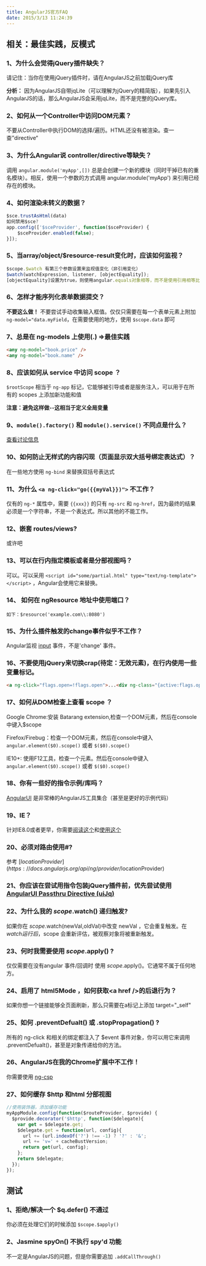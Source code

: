 ```yaml
---
title: AngularJS官方FAQ
date: 2015/3/13 11:24:39
---
```


## 相关：最佳实践，反模式

### 1、为什么会觉得jQuery插件缺失？

请记住：当你在使用jQuery插件时，请在AngularJS之前加载jQuery库

**分析：** 因为AngularJS自带jqLite（可以理解为jQuery的精简版），如果先引入AngularJS的话，那么AngularJS会采用jqLite，而不是完整的jQuery库。

### 2、如何从一个Controller中访问DOM元素？

不要从Controller中执行DOM的选择/遍历。HTML还没有被渲染。查一查”directive“

### 3、为什么Angular说 controller/directive等缺失？

调用 `angular.module('myApp',[])` 总是会创建一个新的模块（同时干掉已有的重名模块）。相反，使用一个参数的方式调用 angular.module('myApp') 来引用已经存在的模块。

### 4、如何渲染未转义的数据？

```javascript
$sce.trustAsHtml(data)
如何禁用$sce?
app.config(['$sceProvider', function($sceProvider) {
    $sceProvider.enabled(false);
}]);
```
### 5、当array/object/$resource-result变化时，应该如何监视？

```javascript
$scope.$watch 有第三个参数设置来监视值变化（非引用变化）
$watch(watchExpression, listener, [objectEquality]);
[objectEquality]设置为true，则使用angular.equals对象相等，而不是使用引用相等比较。
```

### 6、怎样才能序列化表单数据提交？

**不要这么做！** 不要尝试手动收集输入框值。仅仅只需要在每一个表单元素上附加 `ng-model="data.myField`，在需要使用的地方，使用 `$scope.data` 即可

### 7、总是在 ng-models 上使用(.) =>最佳实践

```html
<any ng-model="book.price" />
<any ng-model="book.name" />
```

### 8、应该如何从 service 中访问 scope ？

`$rootScope` 相当于 `ng-app` 标记，它能够被引导或者是服务注入，可以用于在所有的 scopes 上添加新功能和值

**注意：避免这样做--这相当于定义全局变量**

### 9、`module().factory()` 和 `module().service()` 不同点是什么？

[查看讨论信息](https://groups.google.com/forum/?fromgroups#!topic/angular/56sdORWEoqg)

### 10、如何防止无样式的内容闪现（页面显示双大括号绑定表达式）？

在一些地方使用 `ng-bind` 来替换双括号表达式

### 11、为什么 `<a ng-click="go({{myVal}})">` 不工作？

仅有的 `ng-*` 属性中，需要 `{{xxx}}` 的只有 `ng-src` 和 `ng-href`，因为最终的结果必须是一个字符串，不是一个表达式。所以其他的不能工作。

### 12、嵌套 routes/views? 

或许吧

### 13、可以在行内指定模板或者是分部视图吗？

可以。可以采用 `<script id="some/partial.html" type="text/ng-template"></script>` ，Angular会使用它来替换。

### 14、 如何在 ngResource 地址中使用端口？

	如下：$resource('example.com\\:8080')


### 15、为什么插件触发的change事件似乎不工作？

Angular监视 [input](https://developer.mozilla.org/en-US/docs/Web/Events/input) 事件，不是'change' 事件。


### 16、不要使用jQuery来切换crap(待定：无效元素)，在行内使用一些变量标记。

```html
<a ng-click="flags.open=!flags.open">...<div ng-class="{active:flags.open}">
```

### 17、如何从DOM检查上查看 scope ？

Google Chrome:安装 Batarang extension,检查一个DOM元素，然后在console中键入$scope

Firefox/Firebug：检查一个DOM元素，然后在console中键入 `angular.element($0).scope()`
或者 `$($0).scope()`

IE10+: 使用F12工具，检查一个元素。然后在console中键入 `angular.element($0).scope()`
或者 `$($0).scope()`

### 18、你有一些好的指令示例/库吗？

[AngularUI](http://angular-ui.github.com/) 是非常棒的AngularJS工具集合（甚至是更好的示例代码）


### 19、IE？

针对IE8.0或者更早，你需要[阅读这个](https://docs.angularjs.org/guide/ie)和[使用这个](http://angular-ui.github.io/#ieshiv)


### 20、必须对路由使用#?

参考 [$locationProvider](https://docs.angularjs.org/api/ng/provider/$locationProvider)


### 21、你应该在尝试用指令包装jQuery插件前，优先尝试使用[AngularUI Passthru Directive (uiJq) ](http://angular-ui.github.io/#directives-jq)


### 22、为什么我的 $scope.$watch() 递归触发?

如果你在 $scope.$watch(newVal,oldVal)中改变 newVal ，它会重复触发。在 $watch 运行后，$scope 会重新评估，被观察对象将被重新触发。


### 23、何时我需要使用 $scope.$apply() ?

仅仅需要在没有angular 事件/回调时 使用 $scope.$apply()。它通常不属于任何地方。


### 24、启用了 html5Mode ，如何获取&lt;a href />的后退行为？

如果你想一个链接能够全页面刷新，那么只需要在a标记上添加 target="_self"


### 25、如何 .preventDefualt() 或 .stopPropagation() ?

所有的 ng-click 和相关的绑定都注入了 $event 事件对象，你可以用它来调用 .preventDefualt()，甚至是对象传递给你的方法。


### 26、AngularJS在我的Chrome扩展中不工作！

你需要使用 [ng-csp](http://docs.angularjs.org/api/ng.directive:ngCsp)


### 27、如何缓存 $http 和html 分部视图

```javascript
//使用装饰器，添加缓存功能
myAppModule.config(function($routeProvider, $provide) {
  $provide.decorator('$http', function($delegate){
    var get = $delegate.get;
    $delegate.get = function(url, config){
      url += (url.indexOf('?') !== -1) ? '?' : '&';
      url += 'v=' + cacheBustVersion;
      return get(url, config);
    };
    return $delegate;
  });
}); 
```

## 测试

### 1、拒绝/解决一个 $q.defer() 不通过

你必须在处理它们的时候添加 `$scope.$apply()`

### 2、Jasmine spyOn() 不执行 spy'd 功能

不一定是AngularJS的问题，但是你需要追加 `.addCallThrough()`


